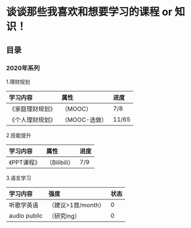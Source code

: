 # 谈谈那些我喜欢和想要学习的课程 or 知识！
## 目录
### 2020年系列
1.理财规划

| 学习内容 |  属性 |  进度 | 
| :-----------| :-----| :----| 
|《家庭理财规划》 |（MOOC）   |  7/8  |
|《个人理财规划》|（MOOC-选做）|  11/65|

2.技能提升

| 学习内容 | 属性 | 进度 |
|:----------- |:-----| :----|
|《PPT课程》|（Bilibili）| 7/9 |

3.语言学习

| 学习内容 | 强度 | 状态 |
|:----------- |:-----| :----|
| 听歌学英语|（建议>1首/month）| 0|
| audio public |（研究ing）| 0 |
